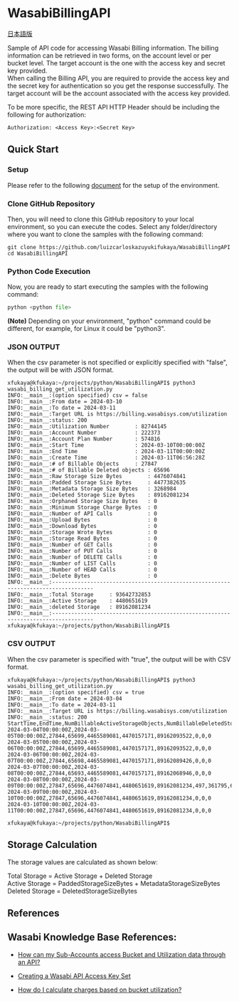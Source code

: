 # WasabiBillingAPI 
[日本語版](README-jp.md)

Sample of API code for accessing Wasabi Billing information.
The billing information can be retrieved in two forms, on the account level or per bucket level. The target account is the one with the access key and secret key provided.  
When calling the Billing API, you are required to provide the access key and the secret key for authentication so you get the response successfully. The target account will be the account associated with the access key provided. 

To be more specific, the REST API HTTP Header should be including the following for authorization:
```authorization
Authorization: <Access Key>:<Secret Key>
```

## Quick Start
### Setup
Please refer to the following [document](https://github.com/luizcarloskazuyukifukaya/s3pythonsamples/blob/main/README.md) for the setup of the environment.

### Clone GitHub Repository
Then, you will need to clone this GitHub repository to your local environment, so you can execute the codes.
 Select any folder/directory where you want to clone the samples with the following command:
 
```
git clone https://github.com/luizcarloskazuyukifukaya/WasabiBillingAPI
cd WasabiBillingAPI
```
### Python Code Execution
Now, you are ready to start executing the samples with the following command:
```Python
python <python file>
```
**(Note)** Depending on your environment, "python" command could be different, for example, for Linux it could be "python3".

### JSON OUTPUT
When the csv parameter is not specified or explicitly specified with "false", the output will be with JSON format.

```example JSON
xfukaya@kfukaya:~/projects/python/WasabiBillingAPI$ python3 wasabi_billing_get_utilization.py
INFO:__main__:(option specified) csv = false
INFO:__main__:From date = 2024-03-10
INFO:__main__:To date = 2024-03-11
INFO:__main__:Target URL is https://billing.wasabisys.com/utilization
INFO:__main__:status: 200
INFO:__main__:Utilization Number        : 82744145
INFO:__main__:Account Number            : 222373
INFO:__main__:Account Plan Number       : 574816
INFO:__main__:Start Time                : 2024-03-10T00:00:00Z
INFO:__main__:End Time                  : 2024-03-11T00:00:00Z
INFO:__main__:Create Time               : 2024-03-11T06:56:28Z
INFO:__main__:# of Billable Objects     : 27847
INFO:__main__:# of Billable Deleted objects : 65696
INFO:__main__:Raw Storage Size Bytes        : 4476074841
INFO:__main__:Padded Storage Size Bytes     : 4477382635
INFO:__main__:Metadata Storage Size Bytes   : 3268984
INFO:__main__:Deleted Storage Size Bytes    : 89162081234
INFO:__main__:Orphaned Storage Size Bytes   : 0
INFO:__main__:Minimum Storage Charge Bytes  : 0
INFO:__main__:Number of API Calls           : 0
INFO:__main__:Upload Bytes                  : 0
INFO:__main__:Download Bytes                : 0
INFO:__main__:Storage Wrote Bytes           : 0
INFO:__main__:Storage Read Bytes            : 0
INFO:__main__:Number of GET Calls           : 0
INFO:__main__:Number of PUT Calls           : 0
INFO:__main__:Number of DELETE Calls        : 0
INFO:__main__:Number of LIST Calls          : 0
INFO:__main__:Number of HEAD Calls          : 0
INFO:__main__:Delete Bytes                  : 0
INFO:__main__:-----------------------------------------------------------------------------------
INFO:__main__:Total Storage     : 93642732853
INFO:__main__:Active Storage    : 4480651619
INFO:__main__:deleted Storage   : 89162081234
INFO:__main__:-----------------------------------------------------------------------------------
xfukaya@kfukaya:~/projects/python/WasabiBillingAPI$
```

### CSV OUTPUT
When the csv parameter is specified with "true", the output will be with CSV format.

```example CSV
xfukaya@kfukaya:~/projects/python/WasabiBillingAPI$ python3 wasabi_billing_get_utilization.py
INFO:__main__:(option specified) csv = true
INFO:__main__:From date = 2024-03-04
INFO:__main__:To date = 2024-03-11
INFO:__main__:Target URL is https://billing.wasabisys.com/utilization
INFO:__main__:status: 200
StartTime,EndTime,NumBillableActiveStorageObjects,NumBillableDeletedStorageObjects,RawActiveStorageBytes,BillableActiveStorageBytes,BillableDeletedStorageBytes,NumAPICalls,IngressBytes,EgressBytes
2024-03-04T00:00:00Z,2024-03-05T00:00:00Z,27844,65699,4465589081,4470157171,89162093522,0,0,0
2024-03-05T00:00:00Z,2024-03-06T00:00:00Z,27844,65699,4465589081,4470157171,89162093522,0,0,0
2024-03-06T00:00:00Z,2024-03-07T00:00:00Z,27844,65698,4465589081,4470157171,89162089426,0,0,0
2024-03-07T00:00:00Z,2024-03-08T00:00:00Z,27844,65693,4465589081,4470157171,89162068946,0,0,0
2024-03-08T00:00:00Z,2024-03-09T00:00:00Z,27847,65696,4476074841,4480651619,89162081234,497,361795,665164
2024-03-09T00:00:00Z,2024-03-10T00:00:00Z,27847,65696,4476074841,4480651619,89162081234,0,0,0
2024-03-10T00:00:00Z,2024-03-11T00:00:00Z,27847,65696,4476074841,4480651619,89162081234,0,0,0

xfukaya@kfukaya:~/projects/python/WasabiBillingAPI$
```

## Storage Calculation
The storage values are calculated as shown below:

Total Storage = Active Storage + Deleted Storage  
Active Storage = PaddedStorageSizeBytes + MetadataStorageSizeBytes  
Deleted Storage  = DeletedStorageSizeBytes  

## References
## Wasabi Knowledge Base References:
<!-- - [How can my Sub-Accounts access Bucket and Utilization data through an API?](https://knowledgebase.wasabi.com/hc/en-us/articles/6890797591323-How-can-my-Sub-Accounts-access-Bucket-and-Utilization-data-through-an-API) -->
- [How can my Sub-Accounts access Bucket and Utilization data through an API?](https://docs.wasabi.com/docs/how-can-my-sub-accounts-access-bucket-and-utilization-data-through-an-api)

<!-- - [Creating a Wasabi API Access Key Set](https://knowledgebase.wasabi.com/hc/en-us/articles/360019677192-Creating-a-Wasabi-API-Access-Key-Set) -->
- [Creating a Wasabi API Access Key Set](https://docs.wasabi.com/docs/creating-a-user-account-and-access-key)

<!-- - [How do I calculate charges based on bucket utilization?](https://knowledgebase.wasabi.com/hc/en-us/articles/360042869892-How-do-I-calculate-charges-based-on-bucket-utilization) -->
- [How do I calculate charges based on bucket utilization?](https://docs.wasabi.com/docs/how-do-i-calculate-charges-based-on-bucket-utilization)
